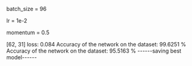 batch_size = 96

lr = 1e-2

momentum = 0.5

[62,    31] loss: 0.084
Accuracy of the network on the dataset: 99.6251 %
Accuracy of the network on the dataset: 95.5163 %
------saving best model------